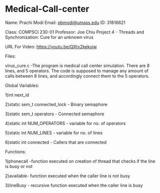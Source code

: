 # Medical-Call-center 
Name: Prachi Modi
Email: pbmodi@umass.edu
ID: 31816621

Class: COMPSCI 230-01
Professor: Joe Chiu
                       Project 4 - Threads and Synchronization: Cure for an unknown virus

URL For Video: https://youtu.be/QXtv2kekuiw



Files:

virus_cure.c -The program is medical call center simulation. There are 8 lines, and 5 operators. The code is supposed to
              manage any amount of calls between 8 lines, and accordingly connect them to the 5 operators.

Global Variables:

1)int next_id

2)static sem_t connected_lock - Binary semaphore

3)static sem_t operators      - Connected semaphore

4)static int NUM_OPERATORS    - variable for no. of operators

5)static int NUM_LINES        - variable for no. of lines

6)static int connected        - Callers that are connected

Functions:

1)phonecall -function executed on creation of thread that checks if the line is busy or not

2)available- function executed when the caller line is not busy

3)lineBusy - recursive function executed when the caller line is busy
